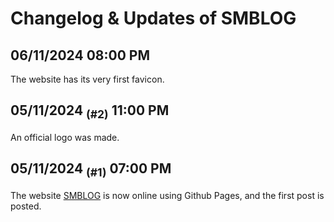 # Changelog & Updates of SMBLOG

## 06/11/2024 08:00 PM
The website has its very first favicon.

## 05/11/2024 <sub>(#2)</sub> 11:00 PM
An official logo was made.

## 05/11/2024 <sub>(#1)</sub> 07:00 PM
The website [SMBLOG](https://smbwastaken.github.io/SMBLOG/) is now online using Github Pages, and the first post is posted.
